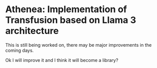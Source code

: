 # Athenea: Implementation of Transfusion based on Llama 3 architecture

This is still being worked on, there may be major improvements in the coming days.

Ok I will improve it and I think it will become a library?